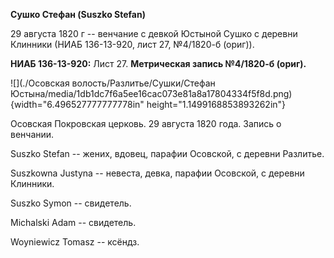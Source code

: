 **Сушко Стефан (Suszko Stefan)**

29 августа 1820 г -- венчание с девкой Юстыной Сушко с деревни Клинники
(НИАБ 136-13-920, лист 27, №4/1820-б (ориг)).

**НИАБ 136-13-920:** Лист 27. **Метрическая запись №4/1820-б (ориг).**

![](./Осовская волость/Разлитье/Сушки/Стефан Юстына/media/1db1dc7f6a5ee16cac073e81a8a17804334f5f8d.png){width="6.496527777777778in"
height="1.1499168853893262in"}

Осовская Покровская церковь. 29 августа 1820 года. Запись о венчании.

Suszko Stefan -- жених, вдовец, парафии Осовской, с деревни Разлитье.

Suszkowna Justyna -- невеста, девка, парафии Осовской, с деревни
Клинники.

Suszko Symon -- свидетель.

Michalski Adam -- свидетель.

Woyniewicz Tomasz -- ксёндз.
